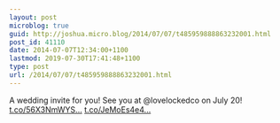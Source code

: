 ```yaml
---
layout: post
microblog: true
guid: http://joshua.micro.blog/2014/07/07/t485959888863232001.html
post_id: 41110
date: 2014-07-07T12:34:00+1100
lastmod: 2019-07-30T17:41:48+1100
type: post
url: /2014/07/07/t485959888863232001.html
---
```

A wedding invite for you! See you at @lovelockedco on July 20! [t.co/56X3NmWYS...](http://t.co/56X3NmWYSj) [t.co/JeMoEs4e4...](http://t.co/JeMoEs4e4x)
